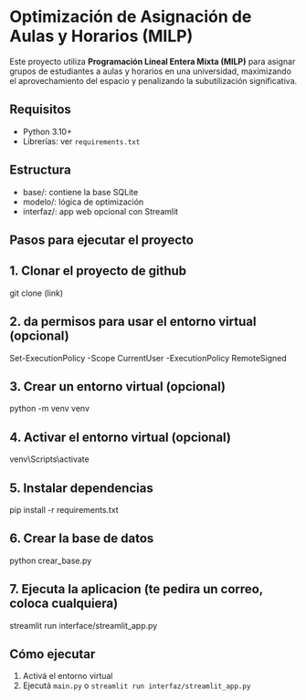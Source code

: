 # Optimización de Asignación de Aulas y Horarios (MILP)

Este proyecto utiliza **Programación Lineal Entera Mixta (MILP)** para asignar grupos de estudiantes a aulas y horarios en una universidad, maximizando el aprovechamiento del espacio y penalizando la subutilización significativa.

## Requisitos
- Python 3.10+
- Librerías: ver `requirements.txt`

## Estructura
- base/: contiene la base SQLite
- modelo/: lógica de optimización
- interfaz/: app web opcional con Streamlit


## Pasos para ejecutar el proyecto

## 1. Clonar el proyecto de github
git clone (link)

## 2. da permisos para usar el entorno virtual (opcional)
Set-ExecutionPolicy -Scope CurrentUser -ExecutionPolicy RemoteSigned

## 3. Crear un entorno virtual (opcional)
python -m venv venv

## 4. Activar el entorno virtual (opcional)
venv\Scripts\activate

## 5. Instalar dependencias
pip install -r requirements.txt

## 6. Crear la base de datos
python crear_base.py

## 7. Ejecuta la aplicacion (te pedira un correo, coloca cualquiera)
streamlit run interface/streamlit_app.py


## Cómo ejecutar
1. Activá el entorno virtual
2. Ejecutá `main.py` o `streamlit run interfaz/streamlit_app.py`


